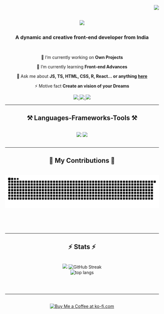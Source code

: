 <img align="right" src="https://visitor-badge.laobi.icu/badge?page_id=SriSabarish2021.SriSabarish2021"/>

<h1 align="center">
    <img src="https://readme-typing-svg.herokuapp.com/?font=Righteous&size=35&center=true&vCenter=true&width=500&height=70&duration=4000&lines=Hi+There!+👋;+I'm+Sri+Sabarish!;" />
</h1>

<h3 align="center">A dynamic and creative front-end developer from India</h3>

<br/>

<div align="center">
 
 🔭 I’m currently working on **Own Projects**
 
 🌱 I’m currently learning **Front-end Advances**

💬 Ask me about **JS, TS, HTML, CSS, R, React... or anything [here](https://srisabarish1512.netlify.app/)**

⚡ Motive fact **Create an vision of your Dreams**

 </div>
 
<div align="center"> 
  <a href="https://forms.gle/YEWLJUXtugP5grEcA">
    <img src="https://img.shields.io/badge/Gmail-333333?style=for-the-badge&logo=gmail&logoColor=red" />
  </a>
  <a href="www.linkedin.com/in/sri-sabarish-b922222a5" target="_blank">
    <img src="https://img.shields.io/badge/LinkedIn-0077B5?style=for-the-badge&logo=linkedin&logoColor=white" target="_blank" />
  </a>
  <a href="https://srisabarish1512.netlify.app/" target="_blank">
     <img src="https://img.shields.io/badge/Portfolio-FF5722?style=for-the-badge&logo=todoist&logoColor=white" target="_blank" /> <!-- sqlite, safari, google-chrome are other good icon options -->
  </a>
</div>

 <hr/>
 
<h2 align="center">⚒️ Languages-Frameworks-Tools ⚒️</h2>
<br/>
<div align="center">
    <img src="https://skillicons.dev/icons?i=react,html,css,vscode,github,git,r" />
    <img src="https://skillicons.dev/icons?i=javascript,typescript,nextjs,Heroku CLI" /><br>
</div>

<br/>
<hr/>

<div align="center">
  <h2>🐍 My Contributions 🐍</h2>
  <br>
  <img alt="snake eating my contributions" src="https://raw.githubusercontent.com/SriSabarish2021/SriSabarish2021/output/github-contribution-grid-snake.svg" />
  
  <br/><br/><br/>
</div>

<hr/>

<h2 align="center">⚡ Stats ⚡</h2>
<br>
<div align=center>
  <img width=390 src="https://github-readme-stats.vercel.app/api?username=SriSabarish2021&show_icons=true&theme=dracula&border_radius=20&rank_icon=github"/>
  <img width=390 src="https://streak-stats.demolab.com?user=SriSabarish2021&theme=radical&border_radius=20" alt="GitHub Streak" alt="readme stats" />
  <br/>
  <img width=325 align="center" src="https://github-readme-stats.vercel.app/api/top-langs/?username=SriSabarish2021&layout=compact&hide=java,python&langs_count=5&theme=tokyonight&border_radius=10&size_weight=0.5&count_weight=0.5" alt="top langs" />
 
</div>

<br/><br/>

<hr/>

<br/>

<div align="center">
<a href='https://srisabarish1512.netlify.app/' target='_blank'><img height='64' style='border:0px;height:64px;' src='https://storage.ko-fi.com/cdn/kofi1.png?v=3' border='0' alt='Buy Me a Coffee at ko-fi.com' /></a>
</div>

<br/>
